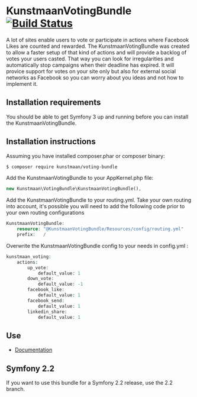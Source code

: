 # KunstmaanVotingBundle [![Build Status](https://travis-ci.org/Kunstmaan/KunstmaanVotingBundle.png?branch=master)](http://travis-ci.org/Kunstmaan/KunstmaanVotingBundle)

A lot of sites enable users to vote or participate in actions where Facebook Likes are counted and rewarded. The KunstmaanVotingBundle was created to allow a faster setup of that kind of actions and will provide a backlog of votes your users casted. That way you can look for irregularities and automatically stop campaigns when their deadline has expired. It will provice support for votes on your site only but also for external social networks as Facebook so you can worry about you ideas and not how to implement it.

Installation requirements
-------------------------
You should be able to get Symfony 3 up and running before you can install the KunstmaanVotingBundle.

Installation instructions
-------------------------
Assuming you have installed composer.phar or composer binary:

``` bash
$ composer require kunstmaan/voting-bundle
```

Add the KunstmaanVotingBundle to your AppKernel.php file:

```PHP
new Kunstmaan\VotingBundle\KunstmaanVotingBundle(),
```

Add the KunstmaanVotingBundle to your routing.yml. Take your own routing into account, it's possible you will need to add the following code prior to your own routing configurations

```PHP
KunstmaanVotingBundle:
    resource: "@KunstmaanVotingBundle/Resources/config/routing.yml"
    prefix:   /
```

Overwrite the KunstmaanVotingBundle config to your needs in config.yml :

```PHP
kunstmaan_voting:
    actions:
        up_vote:
            default_value: 1
        down_vote:
            default_value: -1
        facebook_like:
            default_value: 1
        facebook_send:
            default_value: 1
        linkedin_share:
            default_value: 1
```

Use
---

* [Documentation](https://github.com/Kunstmaan/KunstmaanVotingBundle/blob/master/Resources/doc/index.md)

## Symfony 2.2

If you want to use this bundle for a Symfony 2.2 release, use the 2.2 branch.
